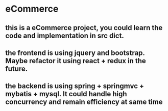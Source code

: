 # eCommerce

<h2>this is a eCommerce project, you could learn the code and implementation in src dict.</h2>
<h2>the frontend is using jquery and bootstrap. Maybe refactor it using react + redux in the future.</h2>
<h2>the backend is using spring + springmvc + mybatis + mysql. It could handle high concurrency and remain efficiency at same time</h2>

